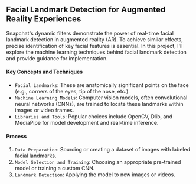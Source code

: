 ## Facial Landmark Detection for Augmented Reality Experiences
Snapchat's dynamic filters demonstrate the power of real-time facial landmark detection in augmented reality (AR). To achieve similar effects, precise identification of key facial features is essential. In this project, I'll explore the machine learning techniques behind facial landmark detection and provide guidance for implementation.

#### Key Concepts and Techniques
* `Facial Landmarks`: These are anatomically significant points on the face (e.g., corners of the eyes, tip of the nose, etc.).
* `Machine Learning Models`: Computer vision models, often convolutional neural networks (CNNs), are trained to locate these landmarks within images or video frames.
* `Libraries and Tools`: Popular choices include OpenCV, Dlib, and MediaPipe for model development and real-time inference.

#### Process
1. `Data Preparation`: Sourcing or creating a dataset of images with labeled facial landmarks.
2. `Model Selection and Training`: Choosing an appropriate pre-trained model or training a custom CNN.
3. `Landmark Detection`: Applying the model to new images or videos.

